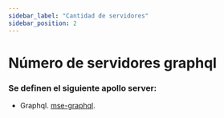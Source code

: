 ```yaml
---
sidebar_label: "Cantidad de servidores"
sidebar_position: 2
---
```


# Número de servidores graphql

### Se definen el siguiente apollo server:​

- Graphql. [mse-graphql](https://github.com/Streamings-Team2/mse-graphql)​.
